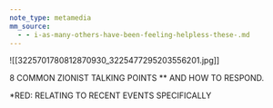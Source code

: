```yaml
---
note_type: metamedia
mm_source:
  - - i-as-many-others-have-been-feeling-helpless-these-.md
---
```


![[3225701780812870930_3225477295203556201.jpg]]

8 COMMON
ZIONIST
TALKING
POINTS **
AND HOW TO RESPOND.

*RED: RELATING TO RECENT EVENTS SPECIFICALLY

